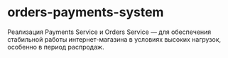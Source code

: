 # orders-payments-system
Реализация Payments Service и Orders Service — для обеспечения стабильной работы интернет-магазина в условиях высоких нагрузок, особенно в период распродаж.
